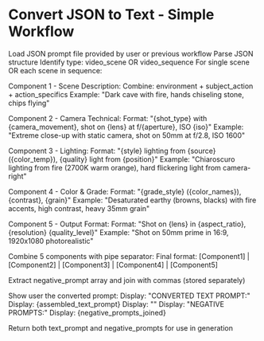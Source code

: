 # Convert JSON to Text - Simple Workflow

<workflow>

<step n="1" goal="Load JSON">
<action>Load JSON prompt file provided by user or previous workflow</action>
<action>Parse JSON structure</action>
<action>Identify type: video_scene OR video_sequence</action>
</step>

<step n="2" goal="Extract Components">
<action>For single scene OR each scene in sequence:</action>

<action>Component 1 - Scene Description:</action>
<action>Combine: environment + subject_action + action_specifics</action>
<action>Example: "Dark cave with fire, hands chiseling stone, chips flying"</action>

<action>Component 2 - Camera Technical:</action>
<action>Format: "{shot_type} with {camera_movement}, shot on {lens} at f/{aperture}, ISO {iso}"</action>
<action>Example: "Extreme close-up with static camera, shot on 50mm at f/2.8, ISO 1600"</action>

<action>Component 3 - Lighting:</action>
<action>Format: "{style} lighting from {source} ({color_temp}), {quality} light from {position}"</action>
<action>Example: "Chiaroscuro lighting from fire (2700K warm orange), hard flickering light from camera-right"</action>

<action>Component 4 - Color & Grade:</action>
<action>Format: "{grade_style} ({color_names}), {contrast}, {grain}"</action>
<action>Example: "Desaturated earthy (browns, blacks) with fire accents, high contrast, heavy 35mm grain"</action>

<action>Component 5 - Output Format:</action>
<action>Format: "Shot on {lens} in {aspect_ratio}, {resolution} {quality_level}"</action>
<action>Example: "Shot on 50mm prime in 16:9, 1920x1080 photorealistic"</action>
</step>

<step n="3" goal="Assemble Text">
<action>Combine 5 components with pipe separator:</action>
<action>Final format: [Component1] | [Component2] | [Component3] | [Component4] | [Component5]</action>

<action>Extract negative_prompt array and join with commas (stored separately)</action>
</step>

<step n="4" goal="Display Result">
<action>Show user the converted prompt:</action>
<action>Display: "CONVERTED TEXT PROMPT:"</action>
<action>Display: {assembled_text_prompt}</action>
<action>Display: ""</action>
<action>Display: "NEGATIVE PROMPTS:"</action>
<action>Display: {negative_prompts_joined}</action>

<action>Return both text_prompt and negative_prompts for use in generation</action>
</step>

</workflow>

